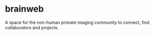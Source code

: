 # brainweb
A space for the non-human primate imaging community to connect, find collaborators and projects.
